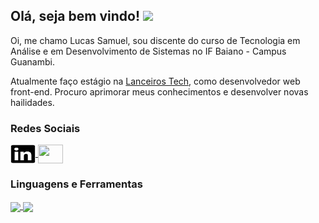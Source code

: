 ## Olá, seja bem vindo! <img src="https://raw.githubusercontent.com/MartinHeinz/MartinHeinz/master/wave.gif" width="30px">

Oi, me chamo Lucas Samuel, sou discente do curso de Tecnologia em Análise e em Desenvolvimento de Sistemas no IF Baiano - Campus Guanambi. 

Atualmente faço estágio na <a href="https://lanceiros.com/">Lanceiros Tech</a>, como desenvolvedor web front-end.
Procuro aprimorar meus conhecimentos e desenvolver novas hailidades.

### Redes Sociais

<a href="https://www.linkedin.com/in/lucassamuel1/" target="blank">
  <img align="center" alt"lucas-linkedin" height="30" width="40" src="https://raw.githubusercontent.com/devicons/devicon/master/icons/linkedin/linkedin-plain.svg"
       style="max-width:100%;">
</a>



<a href="https://www.instagram.com/lucsamuel_/" target="blank">
  <img align="center" alt"lucas-instagram" height="30" width="40" src="https://raw.githubusercontent.com/devicons/devicon/master/icons/linkedin/instagram.svg"
       style="max-width:100%;">
</a>

### Linguagens e Ferramentas



<a href="https://github.com/anuraghazra/github-readme-stats">
  <img align="center" src="https://github-readme-stats.vercel.app/api/top-langs/?username=lucasamuel&repo=github-readme-stats&count_private&theme=dark&layout=compact" />
</a>
<a href="https://github.com/anuraghazra/github-readme-stats">
  <img align="center" src="https://github-readme-stats.vercel.app/api/?username=lucasamuel&count_private=true&theme=dark&show_icons=true" />
</a>



